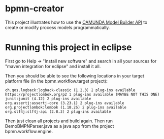 # bpmn-creator

This project illustrates how to use the [CAMUNDA Model Builder API](https://docs.camunda.org/manual/latest/user-guide/model-api/bpmn-model-api/) to create or modify process models programmatically.


# Running this project in eclipse

First go to Help -> "Install new software" and search in all your sources for "maven integration for eclipse" and install it all.

Then you should be able to see the following locations in your target platform file (in the bpmn.workflow.target project):

    ch.qos.logback:logback-classic (1.2.3) 2 plug-ins available
    https://projectlombok.org/p2 1 plug-ins available (MAYBE NOT THIS ONE)
    junit:junit (4.12) 2 plug-ins available
    org.assertj:assertj-core (3.23.1) 2 plug-ins available
    org.projectlombok:lombok (1.18.26) 2 plug-ins available
    org.slf4j:slf4j-api (2.0.3) 2 plug-ins available

Then just clean all projects and build again. Then run DemoBMPNParser.java as a java app from the project bpmn.workflow.engine.
